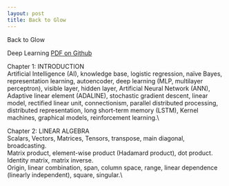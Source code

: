 ```yaml
---
layout: post
title: Back to Glow
---
```


Back to Glow

Deep Learning [PDF on Github](https://github.com/janishar/mit-deep-learning-book-pdf)

Chapter 1: INTRODUCTION\
Artificial Intelligence (AI), knowledge base, logistic regression, naïve Bayes, representation learning, autoencoder, deep learning (MLP, multilayer perceptron), visible layer, hidden layer, Artificial Neural Network (ANN), Adaptive linear element (ADALINE), stochastic gradient descent, linear model, rectified linear unit, connectionism, parallel distributed processing, distributed representation, long short-term memory (LSTM), Kernel machines, graphical models, reinforcement learning.\

Chapter 2: LINEAR ALGEBRA\
Scalars, Vectors, Matrices, Tensors, transpose, main diagonal, broadcasting.\
Matrix product, element-wise product (Hadamard product), dot product.\
Identity matrix, matrix inverse.\
Origin, linear combination, span, column space, range, linear dependence (linearly independent), square, singular.\



